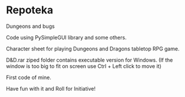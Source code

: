 # Repoteka
Dungeons and bugs

Code using PySimpleGUI library and some others.

Character sheet for playing Dungeons and Dragons tabletop RPG game.

D&D.rar ziped folder contains executable version for Windows.
(If the window is too big to fit on screen use Ctrl + Left click to move it)

First code of mine.

Have fun with it and  Roll for Initiative!
